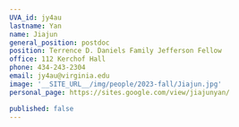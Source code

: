 ```yaml
---
UVA_id: jy4au
lastname: Yan
name: Jiajun
general_position: postdoc
position: Terrence D. Daniels Family Jefferson Fellow
office: 112 Kerchof Hall
phone: 434-243-2304
email: jy4au@virginia.edu
image: '__SITE_URL__/img/people/2023-fall/Jiajun.jpg'
personal_page: https://sites.google.com/view/jiajunyan/

published: false
---
```

